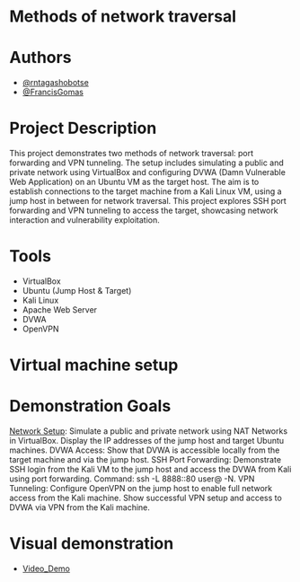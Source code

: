 # Methods of network traversal
# Authors

- [@rntagashobotse](https://www.github.com/RNtag12)
- [@FrancisGomas](https://www.github.com/francisgomas)
  
# Project Description
This project demonstrates two methods of network traversal: port forwarding and VPN tunneling. The setup includes simulating a public and private network using VirtualBox and configuring DVWA (Damn Vulnerable Web Application) on an Ubuntu VM as the target host. The aim is to establish connections to the target machine from a Kali Linux VM, using a jump host in between for network traversal. This project explores SSH port forwarding and VPN tunneling to access the target, showcasing network interaction and vulnerability exploitation.

# Tools
- VirtualBox
- Ubuntu (Jump Host & Target)
- Kali Linux
- Apache Web Server
- DVWA
- OpenVPN
# Virtual machine setup
# Demonstration Goals
<u>Network Setup</u>: Simulate a public and private network using NAT Networks in VirtualBox. Display the IP addresses of the jump host and target Ubuntu machines.
DVWA Access: Show that DVWA is accessible locally from the target machine and via the jump host.
SSH Port Forwarding: Demonstrate SSH login from the Kali VM to the jump host and access the DVWA from Kali using port forwarding.
Command: ssh -L 8888:<target-host>:80 user@<jump-host> -N.
VPN Tunneling: Configure OpenVPN on the jump host to enable full network access from the Kali machine. Show successful VPN setup and access to DVWA via VPN from the Kali machine.

 # Visual demonstration
 - [Video_Demo](https://github.com/RNtag12/networkanalysis/blob/main/Week2_video_demo.zip)
